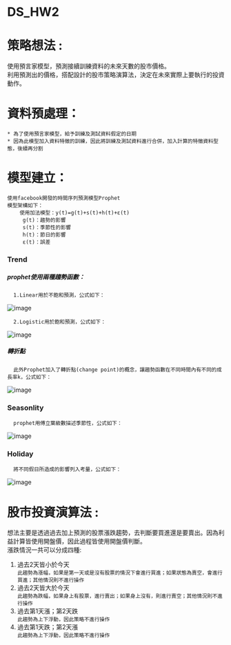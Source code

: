# DS_HW2

# **策略想法 :**
  使用預言家模型，預測接續訓練資料的未來天數的股市價格。  
  利用預測出的價格，搭配設計的股市策略演算法，決定在未來實際上要執行的投資動作。
  
# **資料預處理：**
    * 為了使用預言家模型，給予訓練及測試資料假定的日期
    * 因為此模型加入資料特徵的訓練，因此將訓練及測試資料進行合併，加入計算的特徵資料型態，後續再分割

# **模型建立：**
    使用facebook開發的時間序列預測模型Prophet
    模型架構如下：
        使用加法模型：y(t)=g(t)+s(t)+h(t)+ε(t)
         g(t)：趨勢的影響
         s(t)：季節性的影響
         h(t)：節日的影響
         ε(t)：誤差

### Trend
   ##### prophet使用兩種趨勢函數：
      1.Linear用於不飽和預測，公式如下：
 ![image](https://github.com/LinChiaWei/DS_HW/blob/main/images/4.png)
      
      2.Logistic用於飽和預測，公式如下：
   ![image](https://github.com/LinChiaWei/DS_HW/blob/main/images/5.png)      
   
   ##### 轉折點
      此外Prophet加入了轉折點(change point)的概念，讓趨勢函數在不同時間內有不同的成長率k，公式如下：
   ![image](https://github.com/LinChiaWei/DS_HW/blob/main/images/3.png) 
      
### Seasonlity
      prophet用傅立葉級數描述季節性，公式如下：
   ![image](https://github.com/LinChiaWei/DS_HW/blob/main/images/1.png) 
   
### Holiday
      將不同假日所造成的影響列入考量，公式如下：
   ![image](https://github.com/LinChiaWei/DS_HW/blob/main/images/2.png)    
   
  
# **股市投資演算法 :**
  想法主要是透過過去加上預測的股票漲跌趨勢，去判斷要買進還是要賣出。因為利益計算皆使用開盤價，因此過程皆使用開盤價判斷。  
  漲跌情況一共可以分成四種:
  1. 過去2天皆小於今天   
    `此趨勢為漲幅，如果是第一天或是沒有股票的情況下會進行買進；如果狀態為賣空，會進行買進；其他情況則不進行操作`
  2. 過去2天皆大於今天  
    `此趨勢為跌幅，如果身上有股票，進行賣出；如果身上沒有，則進行賣空；其他情況則不進行操作`
  3. 過去第1天漲；第2天跌   
    `此趨勢為上下浮動，因此策略不進行操作`
  4. 過去第1天跌；第2天漲  
    `此趨勢為上下浮動，因此策略不進行操作`  
    
